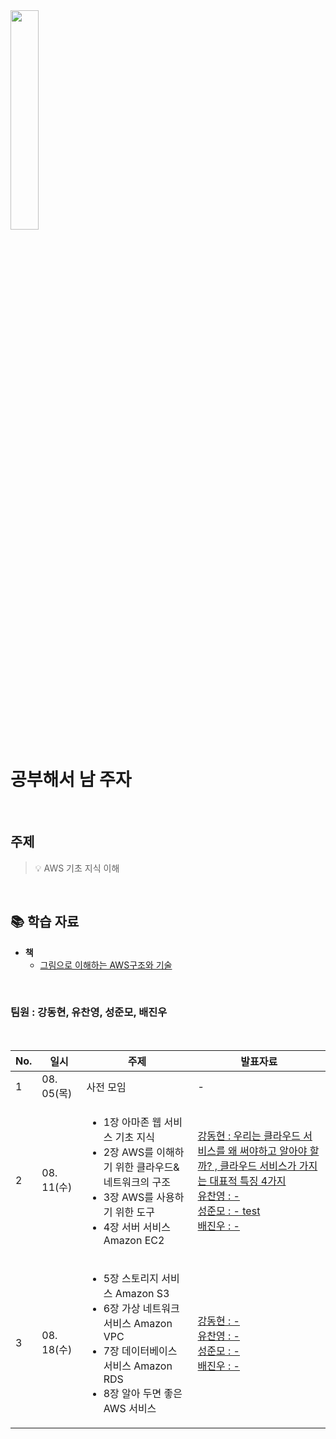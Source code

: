 <img width="30%" src="./img/onesell_logo.jpeg">

<br />
<h1>공부해서 남 주자</h1>
<br />

## 주제

> 💡 AWS 기초 지식 이해 

<br />

## 📚  학습 자료

- __책__
    - [그림으로 이해하는 AWS구조와 기술](http://book.interpark.com/product/BookDisplay.do?_method=detail&sc.prdNo=351638637&gclid=CjwKCAjwmK6IBhBqEiwAocMc8vI2jP-x_xzLGci7a2YEBYvYe0GxzWvvZxIdN1P3KSyFQ-ve81PNARoCQaAQAvD_BwE)

<br />
<h3>팀원 : 강동현, 유찬영, 성준모, 배진우</h3>
<br />


<table>
    <thead>
        <tr>
            <th> No. </th>
            <th> 일시 </th>
            <th> 주제 </th>
            <th> 발표자료 </th>
        </tr>
    </thead>
    <tbody>
        <tr>
            <td> 1 </td>
            <td> 08. 05(목) </td>
            <td> 사전 모임 </td>
            <td> - </td>
        </tr>
        <tr>
            <td> 2 </td>
            <td> 08. 11(수) </td>
            <td> <ul>
                <li>1장 아마존 웹 서비스 기초 지식</li>
                <li>2장 AWS를 이해하기 위한 클라우드&네트워크의 구조</li>
                <li>3장 AWS를 사용하기 위한 도구</li>
                <li>4장 서버 서비스 Amazon EC2</li> 
                </ul></td>
            <td> 
                <a href="https://github.com/donggu1105/AWS-Basic-Study/blob/master/%EA%B7%B8%EB%A6%BC%EC%9C%BC%EB%A1%9C%20%EC%9D%B4%ED%95%B4%ED%95%98%EB%8A%94%20AWS%20%EA%B5%AC%EC%A1%B0%EC%99%80%20%EA%B8%B0%EC%88%A0/2%EC%9E%A5%20AWS%EB%A5%BC%20%EC%9D%B4%ED%95%B4%ED%95%98%EA%B8%B0%20%EC%9C%84%ED%95%9C%20%ED%81%B4%EB%9D%BC%EC%9A%B0%EB%93%9C%20%26%20%EB%84%A4%ED%8A%B8%EC%9B%8C%ED%81%AC%EC%9D%98%20%EA%B5%AC%EC%A1%B0/%EA%B0%95%EB%8F%99%ED%98%84/%EA%B0%80%EC%83%81%ED%99%94%EA%B8%B0%EC%88%A0.md">
                강동현 : 우리는 클라우드 서비스를 왜 써야하고 알아야 할까? , 클라우드 서비스가 가지는 대표적 특징 4가지
                </a><br>
                <a href="">
                유찬영 : -
                </a><br>
                <a href="https://github.com/victor-sung/AWS-Basic-Study/blob/master/%EA%B7%B8%EB%A6%BC%EC%9C%BC%EB%A1%9C%20%EC%9D%B4%ED%95%B4%ED%95%98%EB%8A%94%20AWS%20%EA%B5%AC%EC%A1%B0%EC%99%80%20%EA%B8%B0%EC%88%A0/2%EC%9E%A5%20AWS%EB%A5%BC%20%EC%9D%B4%ED%95%B4%ED%95%98%EA%B8%B0%20%EC%9C%84%ED%95%9C%20%ED%81%B4%EB%9D%BC%EC%9A%B0%EB%93%9C%20%26%20%EB%84%A4%ED%8A%B8%EC%9B%8C%ED%81%AC%EC%9D%98%20%EA%B5%AC%EC%A1%B0/%EC%84%B1%EC%A4%80%EB%AA%A8/study_victor_1.md">
                성준모 : - test
                </a><br>
                <a href="">
                배진우 : -
                </a>
            </td>
        </tr>
        <tr>
            <td> 3 </td>
            <td> 08. 18(수) </td>
            <td> 
                <ul>
                <li>5장 스토리지 서비스 Amazon S3</li>
                    <li>6장 가상 네트워크 서비스 Amazon VPC</li>
                    <li>7장 데이터베이스 서비스 Amazon RDS</li>
                    <li>8장 알아 두면 좋은 AWS 서비스</li></ul></td>
                </ul>
            </td>
            <td> 
                <a href="">
                강동현 : -
                </a><br>
                <a href="">
                유찬영 : -
                </a><br>
                <a href="">
                성준모 : -
                </a><br>
                <a href="">
                배진우 : -
                </a>
            </td>
        </tr>      
  </tbody>
  </table>
  
  <br />
